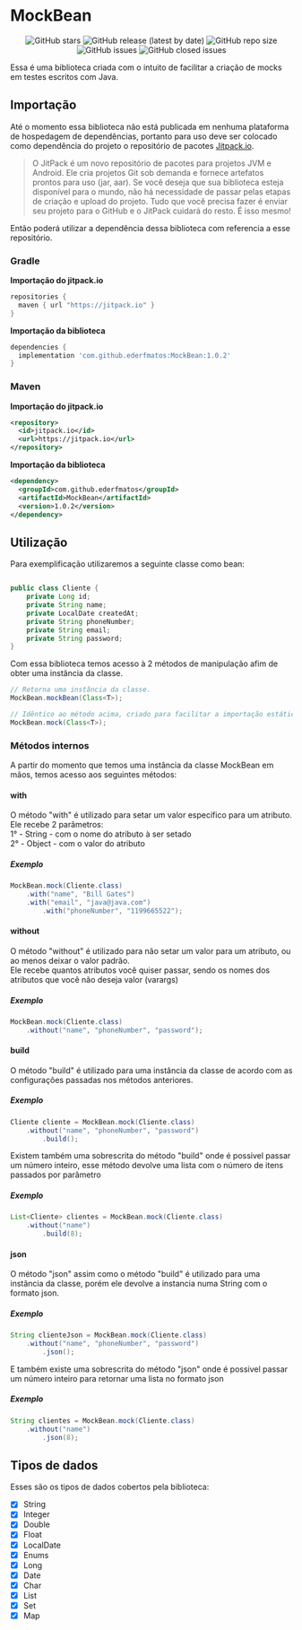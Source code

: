 
# MockBean
  
  
<p align="center">
	<img src="https://github.com/ederfmatos/MockBean/workflows/Java%20CI%20with%20Gradle/badge.svg"
	<img alt="GitHub stars" src="https://img.shields.io/github/stars/ederfmatos/MockBean?style=social">
	<img alt="GitHub release (latest by date)" src="https://img.shields.io/github/v/release/ederfmatos/MockBean?style=social">
	<img alt="GitHub repo size" src="https://img.shields.io/github/repo-size/ederfmatos/MockBean">
	<img alt="GitHub issues" src="https://img.shields.io/github/issues/ederfmatos/MockBean">
	<img alt="GitHub closed issues" src="https://img.shields.io/github/issues-closed/ederfmatos/MockBean">
</p>

Essa é uma biblioteca criada com o intuito de facilitar a criação de mocks em testes escritos com Java. 

## Importação

Até o momento essa biblioteca não está publicada em nenhuma plataforma de hospedagem de dependências, portanto para uso deve ser colocado como dependência do projeto o repositório de pacotes [Jitpack.io](https://jitpack.io/docs/). 

> O JitPack é um novo repositório de pacotes para projetos JVM e Android. Ele cria projetos Git sob demanda e fornece artefatos prontos para uso (jar, aar).
> Se você deseja que sua biblioteca esteja disponível para o mundo, não  há necessidade de passar pelas etapas de criação e upload do projeto. Tudo que você precisa fazer é enviar seu projeto para o GitHub e o JitPack cuidará do resto. É isso mesmo!

Então poderá utilizar a dependência dessa biblioteca com referencia a esse repositório.

### Gradle

**Importação do jitpack.io**	
	
``` gradle
repositories {  
  maven { url "https://jitpack.io" }  
}
```

**Importação da biblioteca**

``` gradle
dependencies {
  implementation 'com.github.ederfmatos:MockBean:1.0.2'
}
```

### Maven

**Importação do jitpack.io**	

``` xml
<repository>
  <id>jitpack.io</id>
  <url>https://jitpack.io</url>
</repository>
```

**Importação da biblioteca**

``` xml
<dependency>
  <groupId>com.github.ederfmatos</groupId>
  <artifactId>MockBean</artifactId>
  <version>1.0.2</version>
</dependency>
```

## Utilização

Para exemplificação utilizaremos a seguinte classe como bean:

``` Java

public class Cliente {
    private Long id;
    private String name;
    private LocalDate createdAt;
    private String phoneNumber;
    private String email;
    private String password;
}

```

Com essa biblioteca temos acesso à 2 métodos de manipulação afim de obter uma instância da classe.

``` Java
// Retorna uma instância da classe.
MockBean.mockBean(Class<T>);

// Idêntico ao método acima, criado para facilitar a importação estática.
MockBean.mock(Class<T>);
```

### Métodos internos

A partir do momento que temos uma instância da classe MockBean em mãos, temos acesso aos seguintes métodos:

#### with

O método "with" é utilizado para setar um valor específico para um atributo.<br>
Ele recebe 2 parâmetros: <br>
1° - String -  com o nome do atributo à ser setado <br>
2° - Object -  com o valor do atributo <br>

##### Exemplo
``` Java
MockBean.mock(Cliente.class)
	.with("name", "Bill Gates")
	.with("email", "java@java.com")
        .with("phoneNumber", "1199665522");
```

#### without

O método "without" é utilizado para não setar um valor para um atributo, ou ao menos deixar o valor padrão.<br>
Ele recebe quantos atributos você quiser passar, sendo os nomes dos atributos que você não deseja valor (varargs) <br>

##### Exemplo
``` Java
MockBean.mock(Cliente.class)
	.without("name", "phoneNumber", "password");
```

#### build

O método "build" é utilizado para uma instância da classe de acordo com as configurações passadas nos métodos anteriores.

##### Exemplo
``` Java
Cliente cliente = MockBean.mock(Cliente.class)
	.without("name", "phoneNumber", "password")
        .build();
```

Existem também uma sobrescrita do método "build" onde é possivel passar um número inteiro, esse método devolve uma lista com o número de itens passados por parâmetro
##### Exemplo
``` Java
List<Cliente> clientes = MockBean.mock(Cliente.class)
	.without("name")
        .build(8);
```

#### json

O método "json" assim como o método "build" é utilizado para uma instância da classe, porém ele devolve a instancia numa String com o formato json.

##### Exemplo
``` Java
String clienteJson = MockBean.mock(Cliente.class)
	.without("name", "phoneNumber", "password")
        .json();
```

E também existe uma sobrescrita do método "json" onde é possivel passar um número inteiro para retornar uma lista no formato json
##### Exemplo
``` Java
String clientes = MockBean.mock(Cliente.class)
	.without("name")
        .json(8);
```
 

## Tipos de dados

Esses são os tipos de dados cobertos pela biblioteca:

 - [x] String
 - [x] Integer
 - [x] Double
 - [x] Float
 - [x] LocalDate
 - [x] Enums
 - [X] Long
 - [X] Date
 - [X] Char
 - [X] List
 - [X] Set
 - [X] Map
